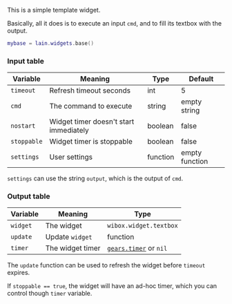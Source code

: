 This is a simple template widget.

Basically, all it does is to execute an input `cmd`, and to fill its textbox with the output.

```lua
mybase = lain.widgets.base()
```

### Input table

Variable | Meaning | Type | Default
--- | --- | --- | ---
`timeout` | Refresh timeout seconds | int | 5
`cmd` | The command to execute | string | empty string
`nostart` | Widget timer doesn't start immediately | boolean | false
`stoppable` | Widget timer is stoppable | boolean | false
`settings` | User settings | function | empty function

`settings` can use the string `output`, which is the output of `cmd`.

### Output table

Variable | Meaning | Type
--- | --- | ---
`widget` | The widget | `wibox.widget.textbox`
`update` | Update `widget` | function
`timer` | The widget timer | [`gears.timer`](https://awesomewm.org/doc/api/classes/gears.timer.html) or `nil`

The `update` function can be used to refresh the widget before `timeout` expires.

If `stoppable == true`, the widget will have an ad-hoc timer, which you can control though `timer` variable.
